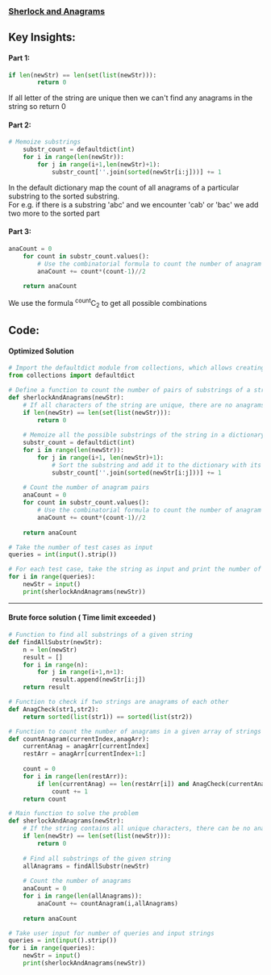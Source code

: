 ### [Sherlock and Anagrams](https://www.hackerrank.com/challenges/sherlock-and-anagrams/problem)

## Key Insights:
#### Part 1:
```python
if len(newStr) == len(set(list(newStr))):
        return 0
```
If all letter of the string are unique then we can't find any anagrams in the string so return 0

#### Part 2:
```python
# Memoize substrings
    substr_count = defaultdict(int)
    for i in range(len(newStr)):
        for j in range(i+1,len(newStr)+1):
            substr_count[''.join(sorted(newStr[i:j]))] += 1
```
In the default dictionary map the count of all anagrams of a particular substring to the sorted substring.<br>
For e.g. if there is a substring 'abc' and we encounter 'cab' or 'bac' we add two more to the sorted part<br>

#### Part 3:
```python
anaCount = 0
    for count in substr_count.values():
        # Use the combinatorial formula to count the number of anagram pairs
        anaCount += count*(count-1)//2
    
    return anaCount
```
We use the formula <sup>count</sup>C<sub>2</sub> to get all possible combinations

## Code:
#### Optimized Solution
```python
# Import the defaultdict module from collections, which allows creating a dictionary with default values
from collections import defaultdict

# Define a function to count the number of pairs of substrings of a string that are anagrams of each other
def sherlockAndAnagrams(newStr):
    # If all characters of the string are unique, there are no anagrams
    if len(newStr) == len(set(list(newStr))):
        return 0
    
    # Memoize all the possible substrings of the string in a dictionary
    substr_count = defaultdict(int)
    for i in range(len(newStr)):
        for j in range(i+1, len(newStr)+1):
            # Sort the substring and add it to the dictionary with its count
            substr_count[''.join(sorted(newStr[i:j]))] += 1
    
    # Count the number of anagram pairs
    anaCount = 0
    for count in substr_count.values():
        # Use the combinatorial formula to count the number of anagram pairs
        anaCount += count*(count-1)//2
    
    return anaCount

# Take the number of test cases as input
queries = int(input().strip())

# For each test case, take the string as input and print the number of anagram pairs
for i in range(queries):
    newStr = input()
    print(sherlockAndAnagrams(newStr))
```
---------------------------------------------------------------------------------------------------------------------------------------------

#### Brute force solution ( Time limit exceeded )
```python
# Function to find all substrings of a given string
def findAllSubstr(newStr):
    n = len(newStr)
    result = []
    for i in range(n):
        for j in range(i+1,n+1):
            result.append(newStr[i:j])
    return result

# Function to check if two strings are anagrams of each other
def AnagCheck(str1,str2):
    return sorted(list(str1)) == sorted(list(str2))

# Function to count the number of anagrams in a given array of strings
def countAnagram(currentIndex,anagArr):
    currentAnag = anagArr[currentIndex]
    restArr = anagArr[currentIndex+1:]
    
    count = 0
    for i in range(len(restArr)):
        if len(currentAnag) == len(restArr[i]) and AnagCheck(currentAnag,restArr[i]):
            count += 1
    return count

# Main function to solve the problem
def sherlockAndAnagrams(newStr):
    # If the string contains all unique characters, there can be no anagrams
    if len(newStr) == len(set(list(newStr))):
        return 0
    
    # Find all substrings of the given string
    allAnagrams = findAllSubstr(newStr)
    
    # Count the number of anagrams
    anaCount = 0
    for i in range(len(allAnagrams)):
        anaCount += countAnagram(i,allAnagrams)
        
    return anaCount

# Take user input for number of queries and input strings
queries = int(input().strip())
for i in range(queries):
    newStr = input()
    print(sherlockAndAnagrams(newStr))

```

